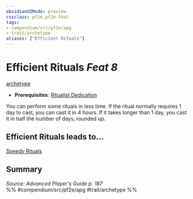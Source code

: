 ```yaml
---
obsidianUIMode: preview
cssclass: pf2e,pf2e-feat
tags:
- compendium/src/pf2e/apg
- trait/archetype
aliases: ["Efficient Rituals"]
---
```

# Efficient Rituals  *Feat 8*  
[archetype](rules/traits/archetype.md)  

- **Prerequisites**: [Ritualist Dedication](compendium/feats/ritualist-dedication-apg.md)

You can perform some rituals in less time. If the ritual normally requires 1 day to cast, you can cast it in 4 hours. If it takes longer than 1 day, you cast it in half the number of days, rounded up.

## Efficient Rituals leads to...

[Speedy Rituals](compendium/feats/speedy-rituals-apg.md)

## Summary

*Source: Advanced Player's Guide p. 187*  
%% #compendium/src/pf2e/apg #trait/archetype %%